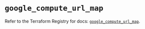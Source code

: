 # `google_compute_url_map`

Refer to the Terraform Registry for docs: [`google_compute_url_map`](https://registry.terraform.io/providers/hashicorp/google/5.26.0/docs/resources/compute_url_map).
